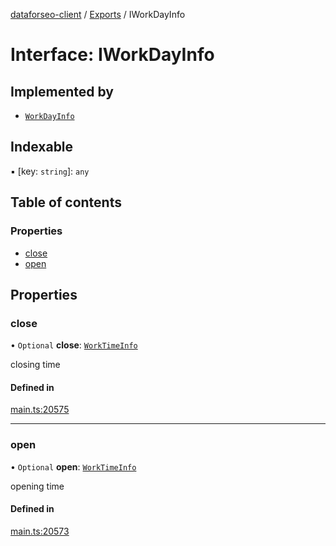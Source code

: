 [dataforseo-client](../README.md) / [Exports](../modules.md) / IWorkDayInfo

# Interface: IWorkDayInfo

## Implemented by

- [`WorkDayInfo`](../classes/WorkDayInfo.md)

## Indexable

▪ [key: `string`]: `any`

## Table of contents

### Properties

- [close](IWorkDayInfo.md#close)
- [open](IWorkDayInfo.md#open)

## Properties

### close

• `Optional` **close**: [`WorkTimeInfo`](../classes/WorkTimeInfo.md)

closing time

#### Defined in

[main.ts:20575](https://github.com/dataforseo/TypeScriptClient/blob/7ca1aa4/main.ts#L20575)

___

### open

• `Optional` **open**: [`WorkTimeInfo`](../classes/WorkTimeInfo.md)

opening time

#### Defined in

[main.ts:20573](https://github.com/dataforseo/TypeScriptClient/blob/7ca1aa4/main.ts#L20573)

